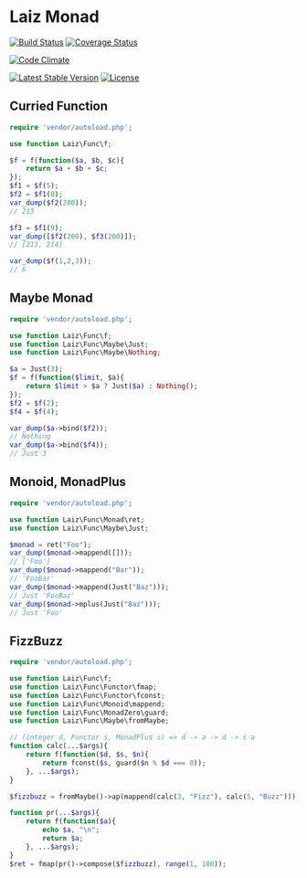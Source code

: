 Laiz Monad
==========



[![Build Status](https://travis-ci.org/nishimura/laiz-monad.svg?branch=master)](https://travis-ci.org/nishimura/laiz-monad)
[![Coverage Status](https://coveralls.io/repos/github/nishimura/laiz-monad/badge.svg?branch=master)](https://coveralls.io/github/nishimura/laiz-monad?branch=master)

[![Code Climate](https://codeclimate.com/github/nishimura/laiz-monad/badges/gpa.svg)](https://codeclimate.com/github/nishimura/laiz-monad)

[![Latest Stable Version](https://poser.pugx.org/laiz/laiz-monad/v/stable)](https://packagist.org/packages/laiz/laiz-monad)
[![License](https://poser.pugx.org/laiz/laiz-monad/license)](LICENSE)


## Curried Function

```php
require 'vendor/autoload.php';

use function Laiz\Func\f;

$f = f(function($a, $b, $c){
    return $a + $b + $c;
});
$f1 = $f(5);
$f2 = $f1(8);
var_dump($f2(200));
// 213

$f3 = $f1(9);
var_dump([$f2(200), $f3(200)]);
// [213, 214]

var_dump($f(1,2,3));
// 6
```

## Maybe Monad

```php
require 'vendor/autoload.php';

use function Laiz\Func\f;
use function Laiz\Func\Maybe\Just;
use function Laiz\Func\Maybe\Nothing;

$a = Just(3);
$f = f(function($limit, $a){
    return $limit > $a ? Just($a) : Nothing();
});
$f2 = $f(2);
$f4 = $f(4);

var_dump($a->bind($f2));
// Nothing
var_dump($a->bind($f4));
// Just 3
```

## Monoid, MonadPlus

```php
require 'vendor/autoload.php';

use function Laiz\Func\Monad\ret;
use function Laiz\Func\Maybe\Just;

$monad = ret("Foo");
var_dump($monad->mappend([]));
// ['Foo']
var_dump($monad->mappend("Bar"));
// 'FooBar'
var_dump($monad->mappend(Just("Baz")));
// Just 'FooBaz'
var_dump($monad->mplus(Just("Baz")));
// Just 'Foo'
```


## FizzBuzz

```php
require 'vendor/autoload.php';

use function Laiz\Func\f;
use function Laiz\Func\Functor\fmap;
use function Laiz\Func\Functor\fconst;
use function Laiz\Func\Monoid\mappend;
use function Laiz\Func\MonadZero\guard;
use function Laiz\Func\Maybe\fromMaybe;

// (integer d, Functor s, MonadPlus s) => d -> a -> d -> s a
function calc(...$args){
    return f(function($d, $s, $n){
        return fconst($s, guard($n % $d === 0));
    }, ...$args);
}

$fizzbuzz = fromMaybe()->ap(mappend(calc(3, "Fizz"), calc(5, "Buzz")));

function pr(...$args){
    return f(function($a){
        echo $a, "\n";
        return $a;
    }, ...$args);
}
$ret = fmap(pr()->compose($fizzbuzz), range(1, 100));
```
